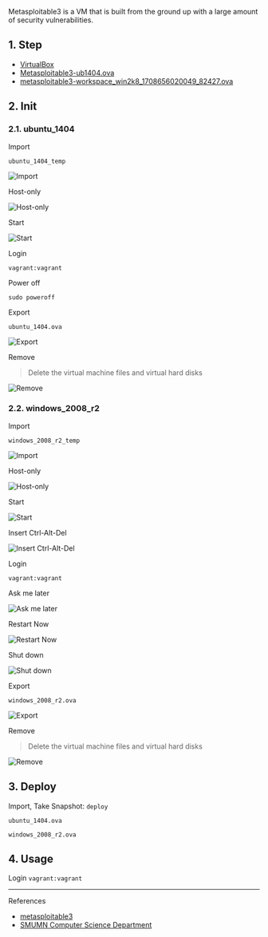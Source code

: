 Metasploitable3 is a VM that is built from the ground up with a large amount of security vulnerabilities.

## 1. Step

- [VirtualBox](https://www.virtualbox.org/)
- [Metasploitable3-ub1404.ova](http://cs.smumn.edu/courses/ISO/Metasploitable3-ub1404.ova)
- [metasploitable3-workspace_win2k8_1708656020049_82427.ova](http://cs.smumn.edu/courses/ISO/metasploitable3-workspace_win2k8_1708656020049_82427.ova)

## 2. Init

### 2.1. ubuntu_1404

Import

```
ubuntu_1404_temp
```

![Import](./../../../../../images/metasploitable3/ubuntu_1404/Import.png)

Host-only

![Host-only](./../../../../../images/metasploitable3/ubuntu_1404/Host-only.png)

Start

![Start](./../../../../../images/metasploitable3/ubuntu_1404/Start.png)

Login

```
vagrant:vagrant
```

Power off

```
sudo poweroff
```

Export

```
ubuntu_1404.ova
```

![Export](./../../../../../images/metasploitable3/ubuntu_1404/Export.png)

Remove

> Delete the virtual machine files and virtual hard disks

![Remove](./../../../../../images/metasploitable3/ubuntu_1404/Remove.png)

### 2.2. windows_2008_r2

Import

```
windows_2008_r2_temp
```

![Import](./../../../../../images/metasploitable3/windows_2008_r2/Import.png)

Host-only

![Host-only](./../../../../../images/metasploitable3/windows_2008_r2/Host-only.png)

Start

![Start](./../../../../../images/metasploitable3/windows_2008_r2/Start.png)

Insert Ctrl-Alt-Del

![Insert Ctrl-Alt-Del](./../../../../../images/metasploitable3/windows_2008_r2/Insert%20Ctrl-Alt-Del.png)

Login

```
vagrant:vagrant
```

Ask me later

![Ask me later](./../../../../../images/metasploitable3/windows_2008_r2/Ask%20me%20later.png)

Restart Now

![Restart Now](./../../../../../images/metasploitable3/windows_2008_r2/Restart%20Now.png)

Shut down

![Shut down](./../../../../../images/metasploitable3/windows_2008_r2/Shut%20down.png)

Export

```
windows_2008_r2.ova
```

![Export](./../../../../../images/metasploitable3/windows_2008_r2/Export.png)

Remove

> Delete the virtual machine files and virtual hard disks

![Remove](./../../../../../images/metasploitable3/windows_2008_r2/Remove.png)

## 3. Deploy

Import, Take Snapshot: `deploy` 

```
ubuntu_1404.ova
```

```
windows_2008_r2.ova
```

## 4. Usage

Login `vagrant:vagrant` 

---

References

- [metasploitable3](https://github.com/rapid7/metasploitable3)
- [SMUMN Computer Science Department](http://cs.smumn.edu/)

